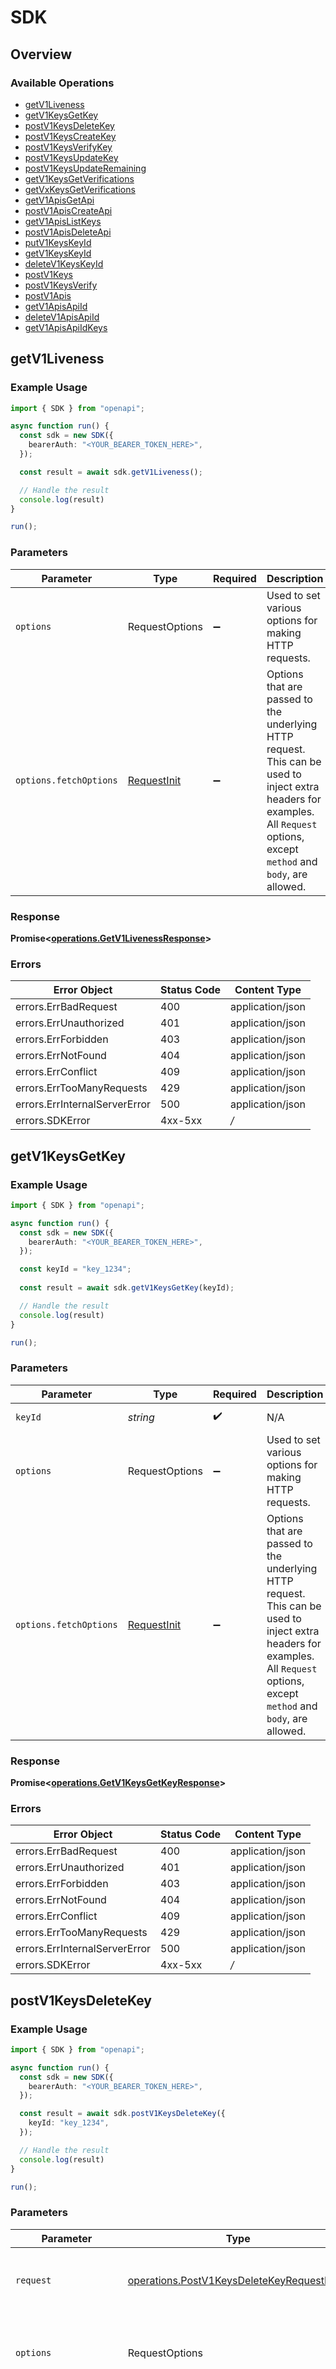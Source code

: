 # SDK


## Overview

### Available Operations

* [getV1Liveness](#getv1liveness)
* [getV1KeysGetKey](#getv1keysgetkey)
* [postV1KeysDeleteKey](#postv1keysdeletekey)
* [postV1KeysCreateKey](#postv1keyscreatekey)
* [postV1KeysVerifyKey](#postv1keysverifykey)
* [postV1KeysUpdateKey](#postv1keysupdatekey)
* [postV1KeysUpdateRemaining](#postv1keysupdateremaining)
* [getV1KeysGetVerifications](#getv1keysgetverifications)
* [getVxKeysGetVerifications](#getvxkeysgetverifications)
* [getV1ApisGetApi](#getv1apisgetapi)
* [postV1ApisCreateApi](#postv1apiscreateapi)
* [getV1ApisListKeys](#getv1apislistkeys)
* [postV1ApisDeleteApi](#postv1apisdeleteapi)
* [putV1KeysKeyId](#putv1keyskeyid)
* [getV1KeysKeyId](#getv1keyskeyid)
* [deleteV1KeysKeyId](#deletev1keyskeyid)
* [postV1Keys](#postv1keys)
* [postV1KeysVerify](#postv1keysverify)
* [postV1Apis](#postv1apis)
* [getV1ApisApiId](#getv1apisapiid)
* [deleteV1ApisApiId](#deletev1apisapiid)
* [getV1ApisApiIdKeys](#getv1apisapiidkeys)

## getV1Liveness

### Example Usage

```typescript
import { SDK } from "openapi";

async function run() {
  const sdk = new SDK({
    bearerAuth: "<YOUR_BEARER_TOKEN_HERE>",
  });

  const result = await sdk.getV1Liveness();

  // Handle the result
  console.log(result)
}

run();
```

### Parameters

| Parameter                                                                                                                                                                      | Type                                                                                                                                                                           | Required                                                                                                                                                                       | Description                                                                                                                                                                    |
| ------------------------------------------------------------------------------------------------------------------------------------------------------------------------------ | ------------------------------------------------------------------------------------------------------------------------------------------------------------------------------ | ------------------------------------------------------------------------------------------------------------------------------------------------------------------------------ | ------------------------------------------------------------------------------------------------------------------------------------------------------------------------------ |
| `options`                                                                                                                                                                      | RequestOptions                                                                                                                                                                 | :heavy_minus_sign:                                                                                                                                                             | Used to set various options for making HTTP requests.                                                                                                                          |
| `options.fetchOptions`                                                                                                                                                         | [RequestInit](https://developer.mozilla.org/en-US/docs/Web/API/Request/Request#options)                                                                                        | :heavy_minus_sign:                                                                                                                                                             | Options that are passed to the underlying HTTP request. This can be used to inject extra headers for examples. All `Request` options, except `method` and `body`, are allowed. |


### Response

**Promise<[operations.GetV1LivenessResponse](../../models/operations/getv1livenessresponse.md)>**
### Errors

| Error Object                  | Status Code                   | Content Type                  |
| ----------------------------- | ----------------------------- | ----------------------------- |
| errors.ErrBadRequest          | 400                           | application/json              |
| errors.ErrUnauthorized        | 401                           | application/json              |
| errors.ErrForbidden           | 403                           | application/json              |
| errors.ErrNotFound            | 404                           | application/json              |
| errors.ErrConflict            | 409                           | application/json              |
| errors.ErrTooManyRequests     | 429                           | application/json              |
| errors.ErrInternalServerError | 500                           | application/json              |
| errors.SDKError               | 4xx-5xx                       | */*                           |

## getV1KeysGetKey

### Example Usage

```typescript
import { SDK } from "openapi";

async function run() {
  const sdk = new SDK({
    bearerAuth: "<YOUR_BEARER_TOKEN_HERE>",
  });

  const keyId = "key_1234";
  
  const result = await sdk.getV1KeysGetKey(keyId);

  // Handle the result
  console.log(result)
}

run();
```

### Parameters

| Parameter                                                                                                                                                                      | Type                                                                                                                                                                           | Required                                                                                                                                                                       | Description                                                                                                                                                                    | Example                                                                                                                                                                        |
| ------------------------------------------------------------------------------------------------------------------------------------------------------------------------------ | ------------------------------------------------------------------------------------------------------------------------------------------------------------------------------ | ------------------------------------------------------------------------------------------------------------------------------------------------------------------------------ | ------------------------------------------------------------------------------------------------------------------------------------------------------------------------------ | ------------------------------------------------------------------------------------------------------------------------------------------------------------------------------ |
| `keyId`                                                                                                                                                                        | *string*                                                                                                                                                                       | :heavy_check_mark:                                                                                                                                                             | N/A                                                                                                                                                                            | [object Object]                                                                                                                                                                |
| `options`                                                                                                                                                                      | RequestOptions                                                                                                                                                                 | :heavy_minus_sign:                                                                                                                                                             | Used to set various options for making HTTP requests.                                                                                                                          |                                                                                                                                                                                |
| `options.fetchOptions`                                                                                                                                                         | [RequestInit](https://developer.mozilla.org/en-US/docs/Web/API/Request/Request#options)                                                                                        | :heavy_minus_sign:                                                                                                                                                             | Options that are passed to the underlying HTTP request. This can be used to inject extra headers for examples. All `Request` options, except `method` and `body`, are allowed. |                                                                                                                                                                                |


### Response

**Promise<[operations.GetV1KeysGetKeyResponse](../../models/operations/getv1keysgetkeyresponse.md)>**
### Errors

| Error Object                  | Status Code                   | Content Type                  |
| ----------------------------- | ----------------------------- | ----------------------------- |
| errors.ErrBadRequest          | 400                           | application/json              |
| errors.ErrUnauthorized        | 401                           | application/json              |
| errors.ErrForbidden           | 403                           | application/json              |
| errors.ErrNotFound            | 404                           | application/json              |
| errors.ErrConflict            | 409                           | application/json              |
| errors.ErrTooManyRequests     | 429                           | application/json              |
| errors.ErrInternalServerError | 500                           | application/json              |
| errors.SDKError               | 4xx-5xx                       | */*                           |

## postV1KeysDeleteKey

### Example Usage

```typescript
import { SDK } from "openapi";

async function run() {
  const sdk = new SDK({
    bearerAuth: "<YOUR_BEARER_TOKEN_HERE>",
  });

  const result = await sdk.postV1KeysDeleteKey({
    keyId: "key_1234",
  });

  // Handle the result
  console.log(result)
}

run();
```

### Parameters

| Parameter                                                                                                                                                                      | Type                                                                                                                                                                           | Required                                                                                                                                                                       | Description                                                                                                                                                                    |
| ------------------------------------------------------------------------------------------------------------------------------------------------------------------------------ | ------------------------------------------------------------------------------------------------------------------------------------------------------------------------------ | ------------------------------------------------------------------------------------------------------------------------------------------------------------------------------ | ------------------------------------------------------------------------------------------------------------------------------------------------------------------------------ |
| `request`                                                                                                                                                                      | [operations.PostV1KeysDeleteKeyRequestBody](../../models/operations/postv1keysdeletekeyrequestbody.md)                                                                         | :heavy_check_mark:                                                                                                                                                             | The request object to use for the request.                                                                                                                                     |
| `options`                                                                                                                                                                      | RequestOptions                                                                                                                                                                 | :heavy_minus_sign:                                                                                                                                                             | Used to set various options for making HTTP requests.                                                                                                                          |
| `options.fetchOptions`                                                                                                                                                         | [RequestInit](https://developer.mozilla.org/en-US/docs/Web/API/Request/Request#options)                                                                                        | :heavy_minus_sign:                                                                                                                                                             | Options that are passed to the underlying HTTP request. This can be used to inject extra headers for examples. All `Request` options, except `method` and `body`, are allowed. |


### Response

**Promise<[operations.PostV1KeysDeleteKeyResponse](../../models/operations/postv1keysdeletekeyresponse.md)>**
### Errors

| Error Object                  | Status Code                   | Content Type                  |
| ----------------------------- | ----------------------------- | ----------------------------- |
| errors.ErrBadRequest          | 400                           | application/json              |
| errors.ErrUnauthorized        | 401                           | application/json              |
| errors.ErrForbidden           | 403                           | application/json              |
| errors.ErrNotFound            | 404                           | application/json              |
| errors.ErrConflict            | 409                           | application/json              |
| errors.ErrTooManyRequests     | 429                           | application/json              |
| errors.ErrInternalServerError | 500                           | application/json              |
| errors.SDKError               | 4xx-5xx                       | */*                           |

## postV1KeysCreateKey

### Example Usage

```typescript
import { SDK } from "openapi";
import { Interval, TypeT } from "openapi/models/operations";

async function run() {
  const sdk = new SDK({
    bearerAuth: "<YOUR_BEARER_TOKEN_HERE>",
  });

  const result = await sdk.postV1KeysCreateKey({
    apiId: "api_123",
    name: "my key",
    ownerId: "team_123",
    meta: {
      "billingTier": "string",
      "trialEnds": "string",
    },
    expires: 1623869797161,
    remaining: 1000,
    refill: {
      interval: Interval.Monthly,
      amount: 503140,
    },
    ratelimit: {
      limit: 282003,
      refillRate: 728674,
      refillInterval: 204573,
    },
    enabled: false,
  });

  // Handle the result
  console.log(result)
}

run();
```

### Parameters

| Parameter                                                                                                                                                                      | Type                                                                                                                                                                           | Required                                                                                                                                                                       | Description                                                                                                                                                                    |
| ------------------------------------------------------------------------------------------------------------------------------------------------------------------------------ | ------------------------------------------------------------------------------------------------------------------------------------------------------------------------------ | ------------------------------------------------------------------------------------------------------------------------------------------------------------------------------ | ------------------------------------------------------------------------------------------------------------------------------------------------------------------------------ |
| `request`                                                                                                                                                                      | [operations.PostV1KeysCreateKeyRequestBody](../../models/operations/postv1keyscreatekeyrequestbody.md)                                                                         | :heavy_check_mark:                                                                                                                                                             | The request object to use for the request.                                                                                                                                     |
| `options`                                                                                                                                                                      | RequestOptions                                                                                                                                                                 | :heavy_minus_sign:                                                                                                                                                             | Used to set various options for making HTTP requests.                                                                                                                          |
| `options.fetchOptions`                                                                                                                                                         | [RequestInit](https://developer.mozilla.org/en-US/docs/Web/API/Request/Request#options)                                                                                        | :heavy_minus_sign:                                                                                                                                                             | Options that are passed to the underlying HTTP request. This can be used to inject extra headers for examples. All `Request` options, except `method` and `body`, are allowed. |


### Response

**Promise<[operations.PostV1KeysCreateKeyResponse](../../models/operations/postv1keyscreatekeyresponse.md)>**
### Errors

| Error Object                  | Status Code                   | Content Type                  |
| ----------------------------- | ----------------------------- | ----------------------------- |
| errors.ErrBadRequest          | 400                           | application/json              |
| errors.ErrUnauthorized        | 401                           | application/json              |
| errors.ErrForbidden           | 403                           | application/json              |
| errors.ErrNotFound            | 404                           | application/json              |
| errors.ErrConflict            | 409                           | application/json              |
| errors.ErrTooManyRequests     | 429                           | application/json              |
| errors.ErrInternalServerError | 500                           | application/json              |
| errors.SDKError               | 4xx-5xx                       | */*                           |

## postV1KeysVerifyKey

### Example Usage

```typescript
import { SDK } from "openapi";

async function run() {
  const sdk = new SDK({
    bearerAuth: "<YOUR_BEARER_TOKEN_HERE>",
  });

  const result = await sdk.postV1KeysVerifyKey({
    apiId: "api_1234",
    key: "sk_1234",
  });

  // Handle the result
  console.log(result)
}

run();
```

### Parameters

| Parameter                                                                                                                                                                      | Type                                                                                                                                                                           | Required                                                                                                                                                                       | Description                                                                                                                                                                    |
| ------------------------------------------------------------------------------------------------------------------------------------------------------------------------------ | ------------------------------------------------------------------------------------------------------------------------------------------------------------------------------ | ------------------------------------------------------------------------------------------------------------------------------------------------------------------------------ | ------------------------------------------------------------------------------------------------------------------------------------------------------------------------------ |
| `request`                                                                                                                                                                      | [operations.PostV1KeysVerifyKeyRequestBody](../../models/operations/postv1keysverifykeyrequestbody.md)                                                                         | :heavy_check_mark:                                                                                                                                                             | The request object to use for the request.                                                                                                                                     |
| `options`                                                                                                                                                                      | RequestOptions                                                                                                                                                                 | :heavy_minus_sign:                                                                                                                                                             | Used to set various options for making HTTP requests.                                                                                                                          |
| `options.fetchOptions`                                                                                                                                                         | [RequestInit](https://developer.mozilla.org/en-US/docs/Web/API/Request/Request#options)                                                                                        | :heavy_minus_sign:                                                                                                                                                             | Options that are passed to the underlying HTTP request. This can be used to inject extra headers for examples. All `Request` options, except `method` and `body`, are allowed. |


### Response

**Promise<[operations.PostV1KeysVerifyKeyResponse](../../models/operations/postv1keysverifykeyresponse.md)>**
### Errors

| Error Object                  | Status Code                   | Content Type                  |
| ----------------------------- | ----------------------------- | ----------------------------- |
| errors.ErrBadRequest          | 400                           | application/json              |
| errors.ErrUnauthorized        | 401                           | application/json              |
| errors.ErrForbidden           | 403                           | application/json              |
| errors.ErrNotFound            | 404                           | application/json              |
| errors.ErrConflict            | 409                           | application/json              |
| errors.ErrTooManyRequests     | 429                           | application/json              |
| errors.ErrInternalServerError | 500                           | application/json              |
| errors.SDKError               | 4xx-5xx                       | */*                           |

## postV1KeysUpdateKey

### Example Usage

```typescript
import { SDK } from "openapi";
import { PostV1KeysUpdateKeyInterval, PostV1KeysUpdateKeyType } from "openapi/models/operations";

async function run() {
  const sdk = new SDK({
    bearerAuth: "<YOUR_BEARER_TOKEN_HERE>",
  });

  const result = await sdk.postV1KeysUpdateKey({
    keyId: "key_123",
    name: "Customer X",
    ownerId: "user_123",
    meta: {
      "roles": "string",
      "stripeCustomerId": "string",
    },
    expires: 0,
    ratelimit: {
      type: PostV1KeysUpdateKeyType.Consistent,
      limit: 658469,
      refillRate: 252384,
      refillInterval: 140067,
    },
    remaining: 1000,
    refill: {
      interval: PostV1KeysUpdateKeyInterval.Monthly,
      amount: 524403,
    },
    enabled: true,
  });

  // Handle the result
  console.log(result)
}

run();
```

### Parameters

| Parameter                                                                                                                                                                      | Type                                                                                                                                                                           | Required                                                                                                                                                                       | Description                                                                                                                                                                    |
| ------------------------------------------------------------------------------------------------------------------------------------------------------------------------------ | ------------------------------------------------------------------------------------------------------------------------------------------------------------------------------ | ------------------------------------------------------------------------------------------------------------------------------------------------------------------------------ | ------------------------------------------------------------------------------------------------------------------------------------------------------------------------------ |
| `request`                                                                                                                                                                      | [operations.PostV1KeysUpdateKeyRequestBody](../../models/operations/postv1keysupdatekeyrequestbody.md)                                                                         | :heavy_check_mark:                                                                                                                                                             | The request object to use for the request.                                                                                                                                     |
| `options`                                                                                                                                                                      | RequestOptions                                                                                                                                                                 | :heavy_minus_sign:                                                                                                                                                             | Used to set various options for making HTTP requests.                                                                                                                          |
| `options.fetchOptions`                                                                                                                                                         | [RequestInit](https://developer.mozilla.org/en-US/docs/Web/API/Request/Request#options)                                                                                        | :heavy_minus_sign:                                                                                                                                                             | Options that are passed to the underlying HTTP request. This can be used to inject extra headers for examples. All `Request` options, except `method` and `body`, are allowed. |


### Response

**Promise<[operations.PostV1KeysUpdateKeyResponse](../../models/operations/postv1keysupdatekeyresponse.md)>**
### Errors

| Error Object                  | Status Code                   | Content Type                  |
| ----------------------------- | ----------------------------- | ----------------------------- |
| errors.ErrBadRequest          | 400                           | application/json              |
| errors.ErrUnauthorized        | 401                           | application/json              |
| errors.ErrForbidden           | 403                           | application/json              |
| errors.ErrNotFound            | 404                           | application/json              |
| errors.ErrConflict            | 409                           | application/json              |
| errors.ErrTooManyRequests     | 429                           | application/json              |
| errors.ErrInternalServerError | 500                           | application/json              |
| errors.SDKError               | 4xx-5xx                       | */*                           |

## postV1KeysUpdateRemaining

### Example Usage

```typescript
import { SDK } from "openapi";
import { Op } from "openapi/models/operations";

async function run() {
  const sdk = new SDK({
    bearerAuth: "<YOUR_BEARER_TOKEN_HERE>",
  });

  const result = await sdk.postV1KeysUpdateRemaining({
    keyId: "key_123",
    op: Op.Decrement,
    value: 1,
  });

  // Handle the result
  console.log(result)
}

run();
```

### Parameters

| Parameter                                                                                                                                                                      | Type                                                                                                                                                                           | Required                                                                                                                                                                       | Description                                                                                                                                                                    |
| ------------------------------------------------------------------------------------------------------------------------------------------------------------------------------ | ------------------------------------------------------------------------------------------------------------------------------------------------------------------------------ | ------------------------------------------------------------------------------------------------------------------------------------------------------------------------------ | ------------------------------------------------------------------------------------------------------------------------------------------------------------------------------ |
| `request`                                                                                                                                                                      | [operations.PostV1KeysUpdateRemainingRequestBody](../../models/operations/postv1keysupdateremainingrequestbody.md)                                                             | :heavy_check_mark:                                                                                                                                                             | The request object to use for the request.                                                                                                                                     |
| `options`                                                                                                                                                                      | RequestOptions                                                                                                                                                                 | :heavy_minus_sign:                                                                                                                                                             | Used to set various options for making HTTP requests.                                                                                                                          |
| `options.fetchOptions`                                                                                                                                                         | [RequestInit](https://developer.mozilla.org/en-US/docs/Web/API/Request/Request#options)                                                                                        | :heavy_minus_sign:                                                                                                                                                             | Options that are passed to the underlying HTTP request. This can be used to inject extra headers for examples. All `Request` options, except `method` and `body`, are allowed. |


### Response

**Promise<[operations.PostV1KeysUpdateRemainingResponse](../../models/operations/postv1keysupdateremainingresponse.md)>**
### Errors

| Error Object                  | Status Code                   | Content Type                  |
| ----------------------------- | ----------------------------- | ----------------------------- |
| errors.ErrBadRequest          | 400                           | application/json              |
| errors.ErrUnauthorized        | 401                           | application/json              |
| errors.ErrForbidden           | 403                           | application/json              |
| errors.ErrNotFound            | 404                           | application/json              |
| errors.ErrConflict            | 409                           | application/json              |
| errors.ErrTooManyRequests     | 429                           | application/json              |
| errors.ErrInternalServerError | 500                           | application/json              |
| errors.SDKError               | 4xx-5xx                       | */*                           |

## getV1KeysGetVerifications

### Example Usage

```typescript
import { SDK } from "openapi";
import { Granularity } from "openapi/models/operations";

async function run() {
  const sdk = new SDK({
    bearerAuth: "<YOUR_BEARER_TOKEN_HERE>",
  });

  const result = await sdk.getV1KeysGetVerifications({
    keyId: "key_1234",
    ownerId: "chronark",
    start: 1620000000000,
    end: 1620000000000,
    granularity: Granularity.Day,
  });

  // Handle the result
  console.log(result)
}

run();
```

### Parameters

| Parameter                                                                                                                                                                      | Type                                                                                                                                                                           | Required                                                                                                                                                                       | Description                                                                                                                                                                    |
| ------------------------------------------------------------------------------------------------------------------------------------------------------------------------------ | ------------------------------------------------------------------------------------------------------------------------------------------------------------------------------ | ------------------------------------------------------------------------------------------------------------------------------------------------------------------------------ | ------------------------------------------------------------------------------------------------------------------------------------------------------------------------------ |
| `request`                                                                                                                                                                      | [operations.GetV1KeysGetVerificationsRequest](../../models/operations/getv1keysgetverificationsrequest.md)                                                                     | :heavy_check_mark:                                                                                                                                                             | The request object to use for the request.                                                                                                                                     |
| `options`                                                                                                                                                                      | RequestOptions                                                                                                                                                                 | :heavy_minus_sign:                                                                                                                                                             | Used to set various options for making HTTP requests.                                                                                                                          |
| `options.fetchOptions`                                                                                                                                                         | [RequestInit](https://developer.mozilla.org/en-US/docs/Web/API/Request/Request#options)                                                                                        | :heavy_minus_sign:                                                                                                                                                             | Options that are passed to the underlying HTTP request. This can be used to inject extra headers for examples. All `Request` options, except `method` and `body`, are allowed. |


### Response

**Promise<[operations.GetV1KeysGetVerificationsResponse](../../models/operations/getv1keysgetverificationsresponse.md)>**
### Errors

| Error Object                  | Status Code                   | Content Type                  |
| ----------------------------- | ----------------------------- | ----------------------------- |
| errors.ErrBadRequest          | 400                           | application/json              |
| errors.ErrUnauthorized        | 401                           | application/json              |
| errors.ErrForbidden           | 403                           | application/json              |
| errors.ErrNotFound            | 404                           | application/json              |
| errors.ErrConflict            | 409                           | application/json              |
| errors.ErrTooManyRequests     | 429                           | application/json              |
| errors.ErrInternalServerError | 500                           | application/json              |
| errors.SDKError               | 4xx-5xx                       | */*                           |

## getVxKeysGetVerifications

### Example Usage

```typescript
import { SDK } from "openapi";
import { QueryParamGranularity } from "openapi/models/operations";

async function run() {
  const sdk = new SDK({
    bearerAuth: "<YOUR_BEARER_TOKEN_HERE>",
  });

  const result = await sdk.getVxKeysGetVerifications({
    keyId: "key_1234",
    ownerId: "chronark",
    start: 1620000000000,
    end: 1620000000000,
    granularity: QueryParamGranularity.Day,
  });

  // Handle the result
  console.log(result)
}

run();
```

### Parameters

| Parameter                                                                                                                                                                      | Type                                                                                                                                                                           | Required                                                                                                                                                                       | Description                                                                                                                                                                    |
| ------------------------------------------------------------------------------------------------------------------------------------------------------------------------------ | ------------------------------------------------------------------------------------------------------------------------------------------------------------------------------ | ------------------------------------------------------------------------------------------------------------------------------------------------------------------------------ | ------------------------------------------------------------------------------------------------------------------------------------------------------------------------------ |
| `request`                                                                                                                                                                      | [operations.GetVxKeysGetVerificationsRequest](../../models/operations/getvxkeysgetverificationsrequest.md)                                                                     | :heavy_check_mark:                                                                                                                                                             | The request object to use for the request.                                                                                                                                     |
| `options`                                                                                                                                                                      | RequestOptions                                                                                                                                                                 | :heavy_minus_sign:                                                                                                                                                             | Used to set various options for making HTTP requests.                                                                                                                          |
| `options.fetchOptions`                                                                                                                                                         | [RequestInit](https://developer.mozilla.org/en-US/docs/Web/API/Request/Request#options)                                                                                        | :heavy_minus_sign:                                                                                                                                                             | Options that are passed to the underlying HTTP request. This can be used to inject extra headers for examples. All `Request` options, except `method` and `body`, are allowed. |


### Response

**Promise<[operations.GetVxKeysGetVerificationsResponse](../../models/operations/getvxkeysgetverificationsresponse.md)>**
### Errors

| Error Object                  | Status Code                   | Content Type                  |
| ----------------------------- | ----------------------------- | ----------------------------- |
| errors.ErrBadRequest          | 400                           | application/json              |
| errors.ErrUnauthorized        | 401                           | application/json              |
| errors.ErrForbidden           | 403                           | application/json              |
| errors.ErrNotFound            | 404                           | application/json              |
| errors.ErrConflict            | 409                           | application/json              |
| errors.ErrTooManyRequests     | 429                           | application/json              |
| errors.ErrInternalServerError | 500                           | application/json              |
| errors.SDKError               | 4xx-5xx                       | */*                           |

## getV1ApisGetApi

### Example Usage

```typescript
import { SDK } from "openapi";

async function run() {
  const sdk = new SDK({
    bearerAuth: "<YOUR_BEARER_TOKEN_HERE>",
  });

  const apiId = "api_1234";
  
  const result = await sdk.getV1ApisGetApi(apiId);

  // Handle the result
  console.log(result)
}

run();
```

### Parameters

| Parameter                                                                                                                                                                      | Type                                                                                                                                                                           | Required                                                                                                                                                                       | Description                                                                                                                                                                    | Example                                                                                                                                                                        |
| ------------------------------------------------------------------------------------------------------------------------------------------------------------------------------ | ------------------------------------------------------------------------------------------------------------------------------------------------------------------------------ | ------------------------------------------------------------------------------------------------------------------------------------------------------------------------------ | ------------------------------------------------------------------------------------------------------------------------------------------------------------------------------ | ------------------------------------------------------------------------------------------------------------------------------------------------------------------------------ |
| `apiId`                                                                                                                                                                        | *string*                                                                                                                                                                       | :heavy_check_mark:                                                                                                                                                             | N/A                                                                                                                                                                            | [object Object]                                                                                                                                                                |
| `options`                                                                                                                                                                      | RequestOptions                                                                                                                                                                 | :heavy_minus_sign:                                                                                                                                                             | Used to set various options for making HTTP requests.                                                                                                                          |                                                                                                                                                                                |
| `options.fetchOptions`                                                                                                                                                         | [RequestInit](https://developer.mozilla.org/en-US/docs/Web/API/Request/Request#options)                                                                                        | :heavy_minus_sign:                                                                                                                                                             | Options that are passed to the underlying HTTP request. This can be used to inject extra headers for examples. All `Request` options, except `method` and `body`, are allowed. |                                                                                                                                                                                |


### Response

**Promise<[operations.GetV1ApisGetApiResponse](../../models/operations/getv1apisgetapiresponse.md)>**
### Errors

| Error Object                  | Status Code                   | Content Type                  |
| ----------------------------- | ----------------------------- | ----------------------------- |
| errors.ErrBadRequest          | 400                           | application/json              |
| errors.ErrUnauthorized        | 401                           | application/json              |
| errors.ErrForbidden           | 403                           | application/json              |
| errors.ErrNotFound            | 404                           | application/json              |
| errors.ErrConflict            | 409                           | application/json              |
| errors.ErrTooManyRequests     | 429                           | application/json              |
| errors.ErrInternalServerError | 500                           | application/json              |
| errors.SDKError               | 4xx-5xx                       | */*                           |

## postV1ApisCreateApi

### Example Usage

```typescript
import { SDK } from "openapi";

async function run() {
  const sdk = new SDK({
    bearerAuth: "<YOUR_BEARER_TOKEN_HERE>",
  });

  const result = await sdk.postV1ApisCreateApi({
    name: "my-api",
  });

  // Handle the result
  console.log(result)
}

run();
```

### Parameters

| Parameter                                                                                                                                                                      | Type                                                                                                                                                                           | Required                                                                                                                                                                       | Description                                                                                                                                                                    |
| ------------------------------------------------------------------------------------------------------------------------------------------------------------------------------ | ------------------------------------------------------------------------------------------------------------------------------------------------------------------------------ | ------------------------------------------------------------------------------------------------------------------------------------------------------------------------------ | ------------------------------------------------------------------------------------------------------------------------------------------------------------------------------ |
| `request`                                                                                                                                                                      | [operations.PostV1ApisCreateApiRequestBody](../../models/operations/postv1apiscreateapirequestbody.md)                                                                         | :heavy_check_mark:                                                                                                                                                             | The request object to use for the request.                                                                                                                                     |
| `options`                                                                                                                                                                      | RequestOptions                                                                                                                                                                 | :heavy_minus_sign:                                                                                                                                                             | Used to set various options for making HTTP requests.                                                                                                                          |
| `options.fetchOptions`                                                                                                                                                         | [RequestInit](https://developer.mozilla.org/en-US/docs/Web/API/Request/Request#options)                                                                                        | :heavy_minus_sign:                                                                                                                                                             | Options that are passed to the underlying HTTP request. This can be used to inject extra headers for examples. All `Request` options, except `method` and `body`, are allowed. |


### Response

**Promise<[operations.PostV1ApisCreateApiResponse](../../models/operations/postv1apiscreateapiresponse.md)>**
### Errors

| Error Object                  | Status Code                   | Content Type                  |
| ----------------------------- | ----------------------------- | ----------------------------- |
| errors.ErrBadRequest          | 400                           | application/json              |
| errors.ErrUnauthorized        | 401                           | application/json              |
| errors.ErrForbidden           | 403                           | application/json              |
| errors.ErrNotFound            | 404                           | application/json              |
| errors.ErrConflict            | 409                           | application/json              |
| errors.ErrTooManyRequests     | 429                           | application/json              |
| errors.ErrInternalServerError | 500                           | application/json              |
| errors.SDKError               | 4xx-5xx                       | */*                           |

## getV1ApisListKeys

### Example Usage

```typescript
import { SDK } from "openapi";

async function run() {
  const sdk = new SDK({
    bearerAuth: "<YOUR_BEARER_TOKEN_HERE>",
  });

  const apiId = "api_1234";
  const limit = 100;
  const cursor = "string";
  const ownerId = "string";
  
  const result = await sdk.getV1ApisListKeys(apiId, limit, cursor, ownerId);

  // Handle the result
  console.log(result)
}

run();
```

### Parameters

| Parameter                                                                                                                                                                      | Type                                                                                                                                                                           | Required                                                                                                                                                                       | Description                                                                                                                                                                    | Example                                                                                                                                                                        |
| ------------------------------------------------------------------------------------------------------------------------------------------------------------------------------ | ------------------------------------------------------------------------------------------------------------------------------------------------------------------------------ | ------------------------------------------------------------------------------------------------------------------------------------------------------------------------------ | ------------------------------------------------------------------------------------------------------------------------------------------------------------------------------ | ------------------------------------------------------------------------------------------------------------------------------------------------------------------------------ |
| `apiId`                                                                                                                                                                        | *string*                                                                                                                                                                       | :heavy_check_mark:                                                                                                                                                             | N/A                                                                                                                                                                            | [object Object]                                                                                                                                                                |
| `limit`                                                                                                                                                                        | *number*                                                                                                                                                                       | :heavy_minus_sign:                                                                                                                                                             | N/A                                                                                                                                                                            | [object Object]                                                                                                                                                                |
| `cursor`                                                                                                                                                                       | *string*                                                                                                                                                                       | :heavy_minus_sign:                                                                                                                                                             | N/A                                                                                                                                                                            |                                                                                                                                                                                |
| `ownerId`                                                                                                                                                                      | *string*                                                                                                                                                                       | :heavy_minus_sign:                                                                                                                                                             | N/A                                                                                                                                                                            |                                                                                                                                                                                |
| `options`                                                                                                                                                                      | RequestOptions                                                                                                                                                                 | :heavy_minus_sign:                                                                                                                                                             | Used to set various options for making HTTP requests.                                                                                                                          |                                                                                                                                                                                |
| `options.fetchOptions`                                                                                                                                                         | [RequestInit](https://developer.mozilla.org/en-US/docs/Web/API/Request/Request#options)                                                                                        | :heavy_minus_sign:                                                                                                                                                             | Options that are passed to the underlying HTTP request. This can be used to inject extra headers for examples. All `Request` options, except `method` and `body`, are allowed. |                                                                                                                                                                                |


### Response

**Promise<[operations.GetV1ApisListKeysResponse](../../models/operations/getv1apislistkeysresponse.md)>**
### Errors

| Error Object                  | Status Code                   | Content Type                  |
| ----------------------------- | ----------------------------- | ----------------------------- |
| errors.ErrBadRequest          | 400                           | application/json              |
| errors.ErrUnauthorized        | 401                           | application/json              |
| errors.ErrForbidden           | 403                           | application/json              |
| errors.ErrNotFound            | 404                           | application/json              |
| errors.ErrConflict            | 409                           | application/json              |
| errors.ErrTooManyRequests     | 429                           | application/json              |
| errors.ErrInternalServerError | 500                           | application/json              |
| errors.SDKError               | 4xx-5xx                       | */*                           |

## postV1ApisDeleteApi

### Example Usage

```typescript
import { SDK } from "openapi";

async function run() {
  const sdk = new SDK({
    bearerAuth: "<YOUR_BEARER_TOKEN_HERE>",
  });

  const result = await sdk.postV1ApisDeleteApi({
    apiId: "api_1234",
  });

  // Handle the result
  console.log(result)
}

run();
```

### Parameters

| Parameter                                                                                                                                                                      | Type                                                                                                                                                                           | Required                                                                                                                                                                       | Description                                                                                                                                                                    |
| ------------------------------------------------------------------------------------------------------------------------------------------------------------------------------ | ------------------------------------------------------------------------------------------------------------------------------------------------------------------------------ | ------------------------------------------------------------------------------------------------------------------------------------------------------------------------------ | ------------------------------------------------------------------------------------------------------------------------------------------------------------------------------ |
| `request`                                                                                                                                                                      | [operations.PostV1ApisDeleteApiRequestBody](../../models/operations/postv1apisdeleteapirequestbody.md)                                                                         | :heavy_check_mark:                                                                                                                                                             | The request object to use for the request.                                                                                                                                     |
| `options`                                                                                                                                                                      | RequestOptions                                                                                                                                                                 | :heavy_minus_sign:                                                                                                                                                             | Used to set various options for making HTTP requests.                                                                                                                          |
| `options.fetchOptions`                                                                                                                                                         | [RequestInit](https://developer.mozilla.org/en-US/docs/Web/API/Request/Request#options)                                                                                        | :heavy_minus_sign:                                                                                                                                                             | Options that are passed to the underlying HTTP request. This can be used to inject extra headers for examples. All `Request` options, except `method` and `body`, are allowed. |


### Response

**Promise<[operations.PostV1ApisDeleteApiResponse](../../models/operations/postv1apisdeleteapiresponse.md)>**
### Errors

| Error Object                  | Status Code                   | Content Type                  |
| ----------------------------- | ----------------------------- | ----------------------------- |
| errors.ErrBadRequest          | 400                           | application/json              |
| errors.ErrUnauthorized        | 401                           | application/json              |
| errors.ErrForbidden           | 403                           | application/json              |
| errors.ErrNotFound            | 404                           | application/json              |
| errors.ErrConflict            | 409                           | application/json              |
| errors.ErrTooManyRequests     | 429                           | application/json              |
| errors.ErrInternalServerError | 500                           | application/json              |
| errors.SDKError               | 4xx-5xx                       | */*                           |

## putV1KeysKeyId

### Example Usage

```typescript
import { SDK } from "openapi";
import { PutV1KeysKeyIdType } from "openapi/models/operations";

async function run() {
  const sdk = new SDK({
    bearerAuth: "<YOUR_BEARER_TOKEN_HERE>",
  });

  const keyId = "key_123";
  const requestBody = {
    name: "Customer X",
    ownerId: "user_123",
    meta: {
      "roles": "string",
      "stripeCustomerId": "string",
    },
    expires: 0,
    ratelimit: {
      type: PutV1KeysKeyIdType.Fast,
      limit: 235123,
      refillRate: 341056,
      refillInterval: 799212,
    },
    remaining: 1000,
  };
  
  const result = await sdk.putV1KeysKeyId(keyId, requestBody);

  // Handle the result
  console.log(result)
}

run();
```

### Parameters

| Parameter                                                                                                                                                                      | Type                                                                                                                                                                           | Required                                                                                                                                                                       | Description                                                                                                                                                                    | Example                                                                                                                                                                        |
| ------------------------------------------------------------------------------------------------------------------------------------------------------------------------------ | ------------------------------------------------------------------------------------------------------------------------------------------------------------------------------ | ------------------------------------------------------------------------------------------------------------------------------------------------------------------------------ | ------------------------------------------------------------------------------------------------------------------------------------------------------------------------------ | ------------------------------------------------------------------------------------------------------------------------------------------------------------------------------ |
| `keyId`                                                                                                                                                                        | *string*                                                                                                                                                                       | :heavy_check_mark:                                                                                                                                                             | N/A                                                                                                                                                                            | [object Object]                                                                                                                                                                |
| `requestBody`                                                                                                                                                                  | [operations.PutV1KeysKeyIdRequestBody](../../models/operations/putv1keyskeyidrequestbody.md)                                                                                   | :heavy_check_mark:                                                                                                                                                             | N/A                                                                                                                                                                            |                                                                                                                                                                                |
| `options`                                                                                                                                                                      | RequestOptions                                                                                                                                                                 | :heavy_minus_sign:                                                                                                                                                             | Used to set various options for making HTTP requests.                                                                                                                          |                                                                                                                                                                                |
| `options.fetchOptions`                                                                                                                                                         | [RequestInit](https://developer.mozilla.org/en-US/docs/Web/API/Request/Request#options)                                                                                        | :heavy_minus_sign:                                                                                                                                                             | Options that are passed to the underlying HTTP request. This can be used to inject extra headers for examples. All `Request` options, except `method` and `body`, are allowed. |                                                                                                                                                                                |


### Response

**Promise<[operations.PutV1KeysKeyIdResponse](../../models/operations/putv1keyskeyidresponse.md)>**
### Errors

| Error Object                  | Status Code                   | Content Type                  |
| ----------------------------- | ----------------------------- | ----------------------------- |
| errors.ErrBadRequest          | 400                           | application/json              |
| errors.ErrUnauthorized        | 401                           | application/json              |
| errors.ErrForbidden           | 403                           | application/json              |
| errors.ErrNotFound            | 404                           | application/json              |
| errors.ErrConflict            | 409                           | application/json              |
| errors.ErrTooManyRequests     | 429                           | application/json              |
| errors.ErrInternalServerError | 500                           | application/json              |
| errors.SDKError               | 4xx-5xx                       | */*                           |

## getV1KeysKeyId

### Example Usage

```typescript
import { SDK } from "openapi";

async function run() {
  const sdk = new SDK({
    bearerAuth: "<YOUR_BEARER_TOKEN_HERE>",
  });

  const result = await sdk.getV1KeysKeyId();

  // Handle the result
  console.log(result)
}

run();
```

### Parameters

| Parameter                                                                                                                                                                      | Type                                                                                                                                                                           | Required                                                                                                                                                                       | Description                                                                                                                                                                    |
| ------------------------------------------------------------------------------------------------------------------------------------------------------------------------------ | ------------------------------------------------------------------------------------------------------------------------------------------------------------------------------ | ------------------------------------------------------------------------------------------------------------------------------------------------------------------------------ | ------------------------------------------------------------------------------------------------------------------------------------------------------------------------------ |
| `options`                                                                                                                                                                      | RequestOptions                                                                                                                                                                 | :heavy_minus_sign:                                                                                                                                                             | Used to set various options for making HTTP requests.                                                                                                                          |
| `options.fetchOptions`                                                                                                                                                         | [RequestInit](https://developer.mozilla.org/en-US/docs/Web/API/Request/Request#options)                                                                                        | :heavy_minus_sign:                                                                                                                                                             | Options that are passed to the underlying HTTP request. This can be used to inject extra headers for examples. All `Request` options, except `method` and `body`, are allowed. |


### Response

**Promise<[operations.GetV1KeysKeyIdResponse](../../models/operations/getv1keyskeyidresponse.md)>**
### Errors

| Error Object                  | Status Code                   | Content Type                  |
| ----------------------------- | ----------------------------- | ----------------------------- |
| errors.ErrBadRequest          | 400                           | application/json              |
| errors.ErrUnauthorized        | 401                           | application/json              |
| errors.ErrForbidden           | 403                           | application/json              |
| errors.ErrNotFound            | 404                           | application/json              |
| errors.ErrConflict            | 409                           | application/json              |
| errors.ErrTooManyRequests     | 429                           | application/json              |
| errors.ErrInternalServerError | 500                           | application/json              |
| errors.SDKError               | 4xx-5xx                       | */*                           |

## deleteV1KeysKeyId

### Example Usage

```typescript
import { SDK } from "openapi";

async function run() {
  const sdk = new SDK({
    bearerAuth: "<YOUR_BEARER_TOKEN_HERE>",
  });

  const result = await sdk.deleteV1KeysKeyId();

  // Handle the result
  console.log(result)
}

run();
```

### Parameters

| Parameter                                                                                                                                                                      | Type                                                                                                                                                                           | Required                                                                                                                                                                       | Description                                                                                                                                                                    |
| ------------------------------------------------------------------------------------------------------------------------------------------------------------------------------ | ------------------------------------------------------------------------------------------------------------------------------------------------------------------------------ | ------------------------------------------------------------------------------------------------------------------------------------------------------------------------------ | ------------------------------------------------------------------------------------------------------------------------------------------------------------------------------ |
| `options`                                                                                                                                                                      | RequestOptions                                                                                                                                                                 | :heavy_minus_sign:                                                                                                                                                             | Used to set various options for making HTTP requests.                                                                                                                          |
| `options.fetchOptions`                                                                                                                                                         | [RequestInit](https://developer.mozilla.org/en-US/docs/Web/API/Request/Request#options)                                                                                        | :heavy_minus_sign:                                                                                                                                                             | Options that are passed to the underlying HTTP request. This can be used to inject extra headers for examples. All `Request` options, except `method` and `body`, are allowed. |


### Response

**Promise<[operations.DeleteV1KeysKeyIdResponse](../../models/operations/deletev1keyskeyidresponse.md)>**
### Errors

| Error Object                  | Status Code                   | Content Type                  |
| ----------------------------- | ----------------------------- | ----------------------------- |
| errors.ErrBadRequest          | 400                           | application/json              |
| errors.ErrUnauthorized        | 401                           | application/json              |
| errors.ErrForbidden           | 403                           | application/json              |
| errors.ErrNotFound            | 404                           | application/json              |
| errors.ErrConflict            | 409                           | application/json              |
| errors.ErrTooManyRequests     | 429                           | application/json              |
| errors.ErrInternalServerError | 500                           | application/json              |
| errors.SDKError               | 4xx-5xx                       | */*                           |

## postV1Keys

### Example Usage

```typescript
import { SDK } from "openapi";
import { PostV1KeysType } from "openapi/models/operations";

async function run() {
  const sdk = new SDK({
    bearerAuth: "<YOUR_BEARER_TOKEN_HERE>",
  });

  const requestBody = {
    apiId: "api_123",
    name: "my key",
    ownerId: "team_123",
    meta: {
      "billingTier": "string",
      "trialEnds": "string",
    },
    expires: 1623869797161,
    remaining: 1000,
    ratelimit: {
      limit: 270910,
      refillRate: 296588,
      refillInterval: 49354,
    },
  };
  
  const result = await sdk.postV1Keys(requestBody);

  // Handle the result
  console.log(result)
}

run();
```

### Parameters

| Parameter                                                                                                                                                                      | Type                                                                                                                                                                           | Required                                                                                                                                                                       | Description                                                                                                                                                                    |
| ------------------------------------------------------------------------------------------------------------------------------------------------------------------------------ | ------------------------------------------------------------------------------------------------------------------------------------------------------------------------------ | ------------------------------------------------------------------------------------------------------------------------------------------------------------------------------ | ------------------------------------------------------------------------------------------------------------------------------------------------------------------------------ |
| `requestBody`                                                                                                                                                                  | [operations.PostV1KeysRequestBody](../../models/operations/postv1keysrequestbody.md)                                                                                           | :heavy_check_mark:                                                                                                                                                             | N/A                                                                                                                                                                            |
| `options`                                                                                                                                                                      | RequestOptions                                                                                                                                                                 | :heavy_minus_sign:                                                                                                                                                             | Used to set various options for making HTTP requests.                                                                                                                          |
| `options.fetchOptions`                                                                                                                                                         | [RequestInit](https://developer.mozilla.org/en-US/docs/Web/API/Request/Request#options)                                                                                        | :heavy_minus_sign:                                                                                                                                                             | Options that are passed to the underlying HTTP request. This can be used to inject extra headers for examples. All `Request` options, except `method` and `body`, are allowed. |


### Response

**Promise<[operations.PostV1KeysResponse](../../models/operations/postv1keysresponse.md)>**
### Errors

| Error Object                  | Status Code                   | Content Type                  |
| ----------------------------- | ----------------------------- | ----------------------------- |
| errors.ErrBadRequest          | 400                           | application/json              |
| errors.ErrUnauthorized        | 401                           | application/json              |
| errors.ErrForbidden           | 403                           | application/json              |
| errors.ErrNotFound            | 404                           | application/json              |
| errors.ErrConflict            | 409                           | application/json              |
| errors.ErrTooManyRequests     | 429                           | application/json              |
| errors.ErrInternalServerError | 500                           | application/json              |
| errors.SDKError               | 4xx-5xx                       | */*                           |

## postV1KeysVerify

### Example Usage

```typescript
import { SDK } from "openapi";

async function run() {
  const sdk = new SDK({
    bearerAuth: "<YOUR_BEARER_TOKEN_HERE>",
  });

  const result = await sdk.postV1KeysVerify({
    apiId: "api_1234",
    key: "sk_1234",
  });

  // Handle the result
  console.log(result)
}

run();
```

### Parameters

| Parameter                                                                                                                                                                      | Type                                                                                                                                                                           | Required                                                                                                                                                                       | Description                                                                                                                                                                    |
| ------------------------------------------------------------------------------------------------------------------------------------------------------------------------------ | ------------------------------------------------------------------------------------------------------------------------------------------------------------------------------ | ------------------------------------------------------------------------------------------------------------------------------------------------------------------------------ | ------------------------------------------------------------------------------------------------------------------------------------------------------------------------------ |
| `request`                                                                                                                                                                      | [operations.PostV1KeysVerifyRequestBody](../../models/operations/postv1keysverifyrequestbody.md)                                                                               | :heavy_check_mark:                                                                                                                                                             | The request object to use for the request.                                                                                                                                     |
| `options`                                                                                                                                                                      | RequestOptions                                                                                                                                                                 | :heavy_minus_sign:                                                                                                                                                             | Used to set various options for making HTTP requests.                                                                                                                          |
| `options.fetchOptions`                                                                                                                                                         | [RequestInit](https://developer.mozilla.org/en-US/docs/Web/API/Request/Request#options)                                                                                        | :heavy_minus_sign:                                                                                                                                                             | Options that are passed to the underlying HTTP request. This can be used to inject extra headers for examples. All `Request` options, except `method` and `body`, are allowed. |


### Response

**Promise<[operations.PostV1KeysVerifyResponse](../../models/operations/postv1keysverifyresponse.md)>**
### Errors

| Error Object                  | Status Code                   | Content Type                  |
| ----------------------------- | ----------------------------- | ----------------------------- |
| errors.ErrBadRequest          | 400                           | application/json              |
| errors.ErrUnauthorized        | 401                           | application/json              |
| errors.ErrForbidden           | 403                           | application/json              |
| errors.ErrNotFound            | 404                           | application/json              |
| errors.ErrConflict            | 409                           | application/json              |
| errors.ErrTooManyRequests     | 429                           | application/json              |
| errors.ErrInternalServerError | 500                           | application/json              |
| errors.SDKError               | 4xx-5xx                       | */*                           |

## postV1Apis

### Example Usage

```typescript
import { SDK } from "openapi";

async function run() {
  const sdk = new SDK({
    bearerAuth: "<YOUR_BEARER_TOKEN_HERE>",
  });

  const result = await sdk.postV1Apis({
    name: "my-api",
  });

  // Handle the result
  console.log(result)
}

run();
```

### Parameters

| Parameter                                                                                                                                                                      | Type                                                                                                                                                                           | Required                                                                                                                                                                       | Description                                                                                                                                                                    |
| ------------------------------------------------------------------------------------------------------------------------------------------------------------------------------ | ------------------------------------------------------------------------------------------------------------------------------------------------------------------------------ | ------------------------------------------------------------------------------------------------------------------------------------------------------------------------------ | ------------------------------------------------------------------------------------------------------------------------------------------------------------------------------ |
| `request`                                                                                                                                                                      | [operations.PostV1ApisRequestBody](../../models/operations/postv1apisrequestbody.md)                                                                                           | :heavy_check_mark:                                                                                                                                                             | The request object to use for the request.                                                                                                                                     |
| `options`                                                                                                                                                                      | RequestOptions                                                                                                                                                                 | :heavy_minus_sign:                                                                                                                                                             | Used to set various options for making HTTP requests.                                                                                                                          |
| `options.fetchOptions`                                                                                                                                                         | [RequestInit](https://developer.mozilla.org/en-US/docs/Web/API/Request/Request#options)                                                                                        | :heavy_minus_sign:                                                                                                                                                             | Options that are passed to the underlying HTTP request. This can be used to inject extra headers for examples. All `Request` options, except `method` and `body`, are allowed. |


### Response

**Promise<[operations.PostV1ApisResponse](../../models/operations/postv1apisresponse.md)>**
### Errors

| Error Object                  | Status Code                   | Content Type                  |
| ----------------------------- | ----------------------------- | ----------------------------- |
| errors.ErrBadRequest          | 400                           | application/json              |
| errors.ErrUnauthorized        | 401                           | application/json              |
| errors.ErrForbidden           | 403                           | application/json              |
| errors.ErrNotFound            | 404                           | application/json              |
| errors.ErrConflict            | 409                           | application/json              |
| errors.ErrTooManyRequests     | 429                           | application/json              |
| errors.ErrInternalServerError | 500                           | application/json              |
| errors.SDKError               | 4xx-5xx                       | */*                           |

## getV1ApisApiId

### Example Usage

```typescript
import { SDK } from "openapi";

async function run() {
  const sdk = new SDK({
    bearerAuth: "<YOUR_BEARER_TOKEN_HERE>",
  });

  const apiId = "api_1234";
  
  const result = await sdk.getV1ApisApiId(apiId);

  // Handle the result
  console.log(result)
}

run();
```

### Parameters

| Parameter                                                                                                                                                                      | Type                                                                                                                                                                           | Required                                                                                                                                                                       | Description                                                                                                                                                                    | Example                                                                                                                                                                        |
| ------------------------------------------------------------------------------------------------------------------------------------------------------------------------------ | ------------------------------------------------------------------------------------------------------------------------------------------------------------------------------ | ------------------------------------------------------------------------------------------------------------------------------------------------------------------------------ | ------------------------------------------------------------------------------------------------------------------------------------------------------------------------------ | ------------------------------------------------------------------------------------------------------------------------------------------------------------------------------ |
| `apiId`                                                                                                                                                                        | *string*                                                                                                                                                                       | :heavy_check_mark:                                                                                                                                                             | N/A                                                                                                                                                                            | [object Object]                                                                                                                                                                |
| `options`                                                                                                                                                                      | RequestOptions                                                                                                                                                                 | :heavy_minus_sign:                                                                                                                                                             | Used to set various options for making HTTP requests.                                                                                                                          |                                                                                                                                                                                |
| `options.fetchOptions`                                                                                                                                                         | [RequestInit](https://developer.mozilla.org/en-US/docs/Web/API/Request/Request#options)                                                                                        | :heavy_minus_sign:                                                                                                                                                             | Options that are passed to the underlying HTTP request. This can be used to inject extra headers for examples. All `Request` options, except `method` and `body`, are allowed. |                                                                                                                                                                                |


### Response

**Promise<[operations.GetV1ApisApiIdResponse](../../models/operations/getv1apisapiidresponse.md)>**
### Errors

| Error Object                  | Status Code                   | Content Type                  |
| ----------------------------- | ----------------------------- | ----------------------------- |
| errors.ErrBadRequest          | 400                           | application/json              |
| errors.ErrUnauthorized        | 401                           | application/json              |
| errors.ErrForbidden           | 403                           | application/json              |
| errors.ErrNotFound            | 404                           | application/json              |
| errors.ErrConflict            | 409                           | application/json              |
| errors.ErrTooManyRequests     | 429                           | application/json              |
| errors.ErrInternalServerError | 500                           | application/json              |
| errors.SDKError               | 4xx-5xx                       | */*                           |

## deleteV1ApisApiId

### Example Usage

```typescript
import { SDK } from "openapi";

async function run() {
  const sdk = new SDK({
    bearerAuth: "<YOUR_BEARER_TOKEN_HERE>",
  });

  const apiId = "api_1234";
  
  const result = await sdk.deleteV1ApisApiId(apiId);

  // Handle the result
  console.log(result)
}

run();
```

### Parameters

| Parameter                                                                                                                                                                      | Type                                                                                                                                                                           | Required                                                                                                                                                                       | Description                                                                                                                                                                    | Example                                                                                                                                                                        |
| ------------------------------------------------------------------------------------------------------------------------------------------------------------------------------ | ------------------------------------------------------------------------------------------------------------------------------------------------------------------------------ | ------------------------------------------------------------------------------------------------------------------------------------------------------------------------------ | ------------------------------------------------------------------------------------------------------------------------------------------------------------------------------ | ------------------------------------------------------------------------------------------------------------------------------------------------------------------------------ |
| `apiId`                                                                                                                                                                        | *string*                                                                                                                                                                       | :heavy_check_mark:                                                                                                                                                             | N/A                                                                                                                                                                            | [object Object]                                                                                                                                                                |
| `options`                                                                                                                                                                      | RequestOptions                                                                                                                                                                 | :heavy_minus_sign:                                                                                                                                                             | Used to set various options for making HTTP requests.                                                                                                                          |                                                                                                                                                                                |
| `options.fetchOptions`                                                                                                                                                         | [RequestInit](https://developer.mozilla.org/en-US/docs/Web/API/Request/Request#options)                                                                                        | :heavy_minus_sign:                                                                                                                                                             | Options that are passed to the underlying HTTP request. This can be used to inject extra headers for examples. All `Request` options, except `method` and `body`, are allowed. |                                                                                                                                                                                |


### Response

**Promise<[operations.DeleteV1ApisApiIdResponse](../../models/operations/deletev1apisapiidresponse.md)>**
### Errors

| Error Object                  | Status Code                   | Content Type                  |
| ----------------------------- | ----------------------------- | ----------------------------- |
| errors.ErrBadRequest          | 400                           | application/json              |
| errors.ErrUnauthorized        | 401                           | application/json              |
| errors.ErrForbidden           | 403                           | application/json              |
| errors.ErrNotFound            | 404                           | application/json              |
| errors.ErrConflict            | 409                           | application/json              |
| errors.ErrTooManyRequests     | 429                           | application/json              |
| errors.ErrInternalServerError | 500                           | application/json              |
| errors.SDKError               | 4xx-5xx                       | */*                           |

## getV1ApisApiIdKeys

### Example Usage

```typescript
import { SDK } from "openapi";

async function run() {
  const sdk = new SDK({
    bearerAuth: "<YOUR_BEARER_TOKEN_HERE>",
  });

  const apiId = "api_1234";
  const limit = 100;
  const offset = 2757.36;
  const ownerId = "string";
  
  const result = await sdk.getV1ApisApiIdKeys(apiId, limit, offset, ownerId);

  // Handle the result
  console.log(result)
}

run();
```

### Parameters

| Parameter                                                                                                                                                                      | Type                                                                                                                                                                           | Required                                                                                                                                                                       | Description                                                                                                                                                                    | Example                                                                                                                                                                        |
| ------------------------------------------------------------------------------------------------------------------------------------------------------------------------------ | ------------------------------------------------------------------------------------------------------------------------------------------------------------------------------ | ------------------------------------------------------------------------------------------------------------------------------------------------------------------------------ | ------------------------------------------------------------------------------------------------------------------------------------------------------------------------------ | ------------------------------------------------------------------------------------------------------------------------------------------------------------------------------ |
| `apiId`                                                                                                                                                                        | *string*                                                                                                                                                                       | :heavy_check_mark:                                                                                                                                                             | N/A                                                                                                                                                                            | [object Object]                                                                                                                                                                |
| `limit`                                                                                                                                                                        | *number*                                                                                                                                                                       | :heavy_minus_sign:                                                                                                                                                             | N/A                                                                                                                                                                            | [object Object]                                                                                                                                                                |
| `offset`                                                                                                                                                                       | *number*                                                                                                                                                                       | :heavy_minus_sign:                                                                                                                                                             | N/A                                                                                                                                                                            |                                                                                                                                                                                |
| `ownerId`                                                                                                                                                                      | *string*                                                                                                                                                                       | :heavy_minus_sign:                                                                                                                                                             | N/A                                                                                                                                                                            |                                                                                                                                                                                |
| `options`                                                                                                                                                                      | RequestOptions                                                                                                                                                                 | :heavy_minus_sign:                                                                                                                                                             | Used to set various options for making HTTP requests.                                                                                                                          |                                                                                                                                                                                |
| `options.fetchOptions`                                                                                                                                                         | [RequestInit](https://developer.mozilla.org/en-US/docs/Web/API/Request/Request#options)                                                                                        | :heavy_minus_sign:                                                                                                                                                             | Options that are passed to the underlying HTTP request. This can be used to inject extra headers for examples. All `Request` options, except `method` and `body`, are allowed. |                                                                                                                                                                                |


### Response

**Promise<[operations.GetV1ApisApiIdKeysResponse](../../models/operations/getv1apisapiidkeysresponse.md)>**
### Errors

| Error Object                  | Status Code                   | Content Type                  |
| ----------------------------- | ----------------------------- | ----------------------------- |
| errors.ErrBadRequest          | 400                           | application/json              |
| errors.ErrUnauthorized        | 401                           | application/json              |
| errors.ErrForbidden           | 403                           | application/json              |
| errors.ErrNotFound            | 404                           | application/json              |
| errors.ErrConflict            | 409                           | application/json              |
| errors.ErrTooManyRequests     | 429                           | application/json              |
| errors.ErrInternalServerError | 500                           | application/json              |
| errors.SDKError               | 4xx-5xx                       | */*                           |
